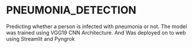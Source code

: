 # PNEUMONIA_DETECTION
Predicting whether a person is infected with pneumonia or not. The model was trained using VGG19 CNN Architecture.
And Was deployed on to web using Streamlit and Pyngrok
